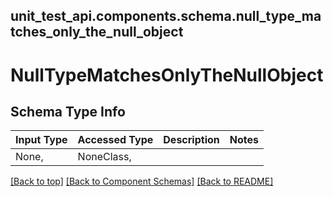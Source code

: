 <a name="top"></a>
## unit_test_api.components.schema.null_type_matches_only_the_null_object
# NullTypeMatchesOnlyTheNullObject

## Schema Type Info
Input Type | Accessed Type | Description | Notes
------------ | ------------- | ------------- | -------------
None,  | NoneClass,  |  |

[[Back to top]](#top) [[Back to Component Schemas]](../../../README.md#Component-Schemas) [[Back to README]](../../../README.md)
